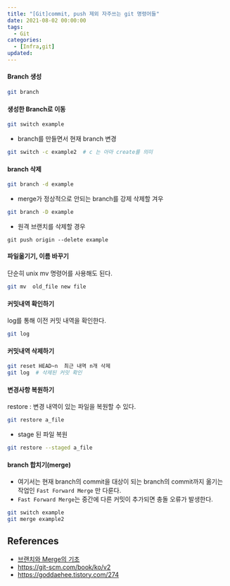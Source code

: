 ```yaml
---
title: "[Git]commit, push 제외 자주쓰는 git 명령어들"
date: 2021-08-02 00:00:00
tags: 
  - Git
categories:
  - [Infra,git]
updated:
---
```


<!--

merge 렉카 : https://kotlinworld.com/277

merge flow :
master 에서 출발
나의 작업용 브랜치를 만들기 위해 master 에서 feature 브랜치를 생성
feature 브랜치에서 add commit 등의 작업
내가 지금까지 push했던것은 local에 있던 코드를 remote의 브랜치로 전달한것
PR 메시지 작성
remote feature 에서 remote master로 merge
local master에서 최신의 remote master 내용을 반영하기 위해 git pull origin master
local feature 에서 최신이 된 local master 내용을 반영하기 위해 git merge master
충돌 발생 (local feature 에서)
충돌 해결 후 add ,commit => 새 변경 사항
remote feature에 새 변경 사항을 push
충돌 해결 (remote feture 에서)

-->

#### Branch 생성

```bash
git branch
```

#### 생성한 Branch로 이동

```bash
git switch example
```

- branch를 만들면서 현재 branch 변경

```bash
git switch -c example2  # c 는 아마 create를 의미
```

#### branch 삭제

```bash
git branch -d example
```

- merge가 정상적으로 안되는 branch를 강제 삭제할 겨우

```bash
git branch -D example
```

- 원격 브랜치를 삭제할 경우

```
git push origin --delete example
```

#### 파일옮기기, 이름 바꾸기

단순히 unix mv 명령어를 사용해도 된다.

```bash
git mv  old_file new file 
```

#### 커밋내역 확인하기

log를 통해 이전 커밋 내역을 확인한다.

```bash
git log
```

#### 커밋내역 삭제하기

```bash
git reset HEAD~n  최근 내역 n개 삭제
git log  # 삭제된 커밋 확인
```

#### 변경사항 복원하기

restore  :  변경 내역이 있는 파일을 복원할 수 있다.

```bash
git restore a_file 
```

- stage 된 파일 복원

```bash
git restore --staged a_file
```

#### branch 합치기(merge)

- 여기서는 현재 branch의 commit을 대상이 되는 branch의 commit까지 옮기는 작업인 `Fast Forward Merge` 만 다룬다.
- `Fast Forward Merge`는 중간에 다른 커밋이 추가되면 충돌 오류가 발생한다.

```bash
git switch example
git merge example2
```

## References

- [브랜치와 Merge의 기초](https://git-scm.com/book/ko/v2/Git-%EB%B8%8C%EB%9E%9C%EC%B9%98-%EB%B8%8C%EB%9E%9C%EC%B9%98%EC%99%80-Merge-%EC%9D%98-%EA%B8%B0%EC%B4%88)
- https://git-scm.com/book/ko/v2
- https://goddaehee.tistory.com/274
